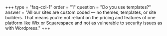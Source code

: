 +++
type = "faq-col-1"
order = "1"
question = "Do you use templates?"
answer = "All our sites are custom coded — no themes, templates, or site builders. That means you’re not reliant on the pricing and features of one platform like Wix or Squarespace and not as vulnerable to security issues as with Wordpress."
+++
